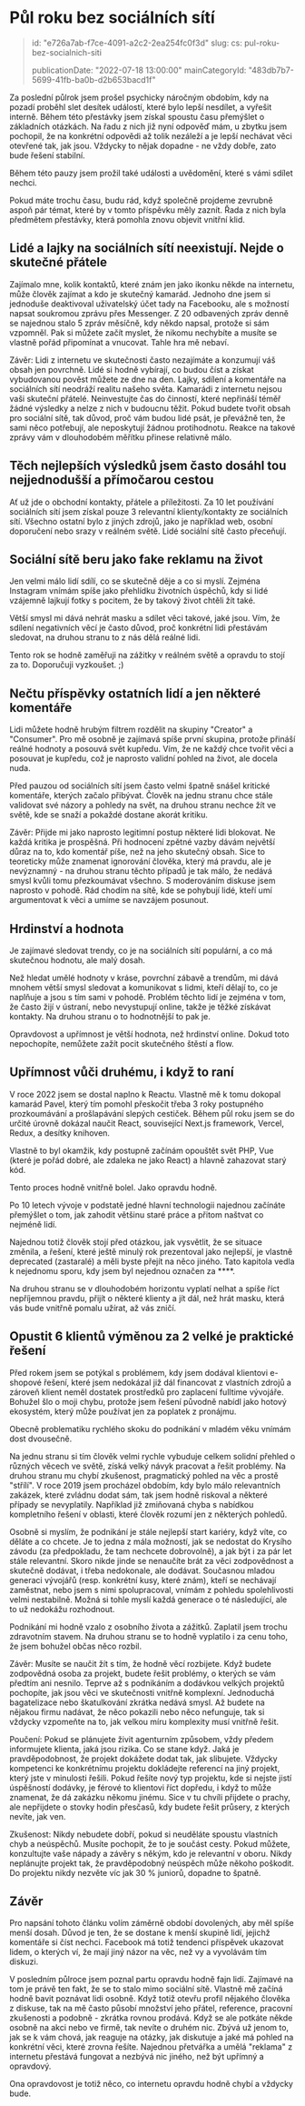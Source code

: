 Půl roku bez sociálních sítí
============================

> id: "e726a7ab-f7ce-4091-a2c2-2ea254fc0f3d"
> slug:
>   cs: pul-roku-bez-socialnich-siti
>
> publicationDate: "2022-07-18 13:00:00"
> mainCategoryId: "483db7b7-5699-41fb-ba0b-d2b653bacd1f"

Za poslední půlrok jsem prošel psychicky náročným obdobím, kdy na pozadí proběhl slet desítek událostí, které bylo lepší nesdílet, a vyřešit interně. Během této přestávky jsem získal spoustu času přemýšlet o základních otázkách. Na řadu z nich již nyní odpověď mám, u zbytku jsem pochopil, že na konkrétní odpovědi až tolik nezáleží a je lepší nechávat věci otevřené tak, jak jsou. Vždycky to nějak dopadne - ne vždy dobře, zato bude řešení stabilní.

Během této pauzy jsem prožil také události a uvědomění, které s vámi sdílet nechci.

Pokud máte trochu času, budu rád, když společně projdeme zevrubně aspoň pár témat, které by v tomto příspěvku měly zaznít. Řada z nich byla předmětem přestávky, která pomohla znovu objevit vnitřní klid.

Lidé a lajky na sociálních sítí neexistují. Nejde o skutečné přátele
--------------------------------------------------------------------

Zajímalo mne, kolik kontaktů, které znám jen jako ikonku někde na internetu, může člověk zajímat a kdo je skutečný kamarád. Jednoho dne jsem si jednoduše deaktivoval uživatelský účet tady na Facebooku, ale s možností napsat soukromou zprávu přes Messenger. Z 20 odbavených zpráv denně se najednou stalo 5 zpráv měsíčně, kdy někdo napsal, protože si sám vzpomněl. Pak si můžete začít myslet, že nikomu nechybíte a musíte se vlastně pořád připomínat a vnucovat. Tahle hra mě nebaví.

Závěr: Lidi z internetu ve skutečnosti často nezajímáte a konzumují váš obsah jen povrchně. Lidé si hodně vybírají, co budou číst a získat vybudovanou pověst můžete ze dne na den. Lajky, sdílení a komentáře na sociálních sítí neodráží realitu našeho světa. Kamarádi z internetu nejsou vaši skuteční přátelé. Neinvestujte čas do činností, které nepřináší téměř žádné výsledky a nelze z nich v budoucnu těžit. Pokud budete tvořit obsah pro sociální sítě, tak důvod, proč vám budou lidé psát, je převážně ten, že sami něco potřebují, ale neposkytují žádnou protihodnotu. Reakce na takové zprávy vám v dlouhodobém měřítku přinese relativně málo.

Těch nejlepších výsledků jsem často dosáhl tou nejjednodušší a přímočarou cestou
--------------------------------------------------------------------------------

Ať už jde o obchodní kontakty, přátele a příležitosti. Za 10 let používání sociálních sítí jsem získal pouze 3 relevantní klienty/kontakty ze sociálních sítí. Všechno ostatní bylo z jiných zdrojů, jako je například web, osobní doporučení nebo srazy v reálném světě. Lidé sociální sítě často přeceňují.

Sociální sítě beru jako fake reklamu na život
---------------------------------------------

Jen velmi málo lidí sdílí, co se skutečně děje a co si myslí. Zejména Instagram vnímám spíše jako přehlídku životních úspěchů, kdy si lidé vzájemně lajkují fotky s pocitem, že by takový život chtěli žít také.

Větší smysl mi dává nehrát masku a sdílet věci takové, jaké jsou. Vím, že sdílení negativních věcí je často důvod, proč konkrétní lidi přestávám sledovat, na druhou stranu to z nás dělá reálné lidi.

Tento rok se hodně zaměřuji na zážitky v reálném světě a opravdu to stojí za to. Doporučuji vyzkoušet. ;)

Nečtu příspěvky ostatních lidí a jen některé komentáře
------------------------------------------------------

Lidi můžete hodně hrubým filtrem rozdělit na skupiny "Creator" a "Consumer". Pro mě osobně je zajímavá spíše první skupina, protože přináší reálné hodnoty a posouvá svět kupředu. Vím, že ne každý chce tvořit věci a posouvat je kupředu, což je naprosto validní pohled na život, ale docela nuda.

Před pauzou od sociálních sítí jsem často velmi špatně snášel kritické komentáře, kterých začalo přibývat. Člověk na jednu stranu chce stále validovat své názory a pohledy na svět, na druhou stranu nechce žít ve světě, kde se snaží a pokaždé dostane akorát kritiku.

Závěr: Přijde mi jako naprosto legitimní postup některé lidi blokovat. Ne každá kritika je prospěšná. Při hodnocení zpětné vazby dávám největší důraz na to, kdo komentář píše, než na jeho skutečný obsah. Sice to teoreticky může znamenat ignorování člověka, který má pravdu, ale je nevýznamný - na druhou stranu těchto případů je tak málo, že nedává smysl kvůli tomu přezkoumávat všechno. S moderováním diskuse jsem naprosto v pohodě. Rád chodím na sítě, kde se pohybují lidé, kteří umí argumentovat k věci a umíme se navzájem posunout.

Hrdinství a hodnota
-------------------

Je zajímavé sledovat trendy, co je na sociálních sítí populární, a co má skutečnou hodnotu, ale malý dosah.

Než hledat umělé hodnoty v kráse, povrchní zábavě a trendům, mi dává mnohem větší smysl sledovat a komunikovat s lidmi, kteří dělají to, co je naplňuje a jsou s tím sami v pohodě. Problém těchto lidí je zejména v tom, že často žijí v ústraní, nebo nevystupují online, takže je těžké získávat kontakty. Na druhou stranu o to hodnotnější to pak je.

Opravdovost a upřímnost je větší hodnota, než hrdinství online. Dokud toto nepochopíte, nemůžete zažít pocit skutečného štěstí a flow.

Upřímnost vůči druhému, i když to raní
--------------------------------------

V roce 2022 jsem se dostal naplno k Reactu. Vlastně mě k tomu dokopal kamarád Pavel, který tím pomohl přeskočit třeba 3 roky postupného prozkoumávání a prošlapávání slepých cestiček. Během půl roku jsem se do určité úrovně dokázal naučit React, související Next.js framework, Vercel, Redux, a desítky knihoven.

Vlastně to byl okamžik, kdy postupně začínám opouštět svět PHP, Vue (které je pořád dobré, ale zdaleka ne jako React) a hlavně zahazovat starý kód.

Tento proces hodně vnitřně bolel. Jako opravdu hodně.

Po 10 letech vývoje v podstatě jedné hlavní technologii najednou začínáte přemýšlet o tom, jak zahodit většinu staré práce a přitom naštvat co nejméně lidí.

Najednou totiž člověk stojí před otázkou, jak vysvětlit, že se situace změnila, a řešení, které ještě minulý rok prezentoval jako nejlepší, je vlastně deprecated (zastaralé) a měli byste přejít na něco jiného. Tato kapitola vedla k nejednomu sporu, kdy jsem byl nejednou označen za ****.

Na druhou stranu se v dlouhodobém horizontu vyplatí nelhat a spíše říct nepříjemnou pravdu, přijít o některé klienty a jít dál, než hrát masku, která vás bude vnitřně pomalu užírat, až vás zničí.

Opustit 6 klientů výměnou za 2 velké je praktické řešení
--------------------------------------------------------

Před rokem jsem se potýkal s problémem, kdy jsem dodával klientovi e-shopové řešení, které jsem nedokázal již dál financovat z vlastních zdrojů a zároveň klient neměl dostatek prostředků pro zaplacení fulltime vývojáře. Bohužel šlo o moji chybu, protože jsem řešení původně nabídl jako hotový ekosystém, který může používat jen za poplatek z pronájmu.

Obecně problematiku rychlého skoku do podnikání v mladém věku vnímám dost dvousečně.

Na jednu stranu si tím člověk velmi rychle vybuduje celkem solidní přehled o různých věcech ve světě, získá velký návyk pracovat a řešit problémy. Na druhou stranu mu chybí zkušenost, pragmatický pohled na věc a prostě "střílí". V roce 2019 jsem procházel obdobím, kdy bylo málo relevantních zakázek, které zvládnu dodat sám, tak jsem hodně riskoval a některé případy se nevyplatily. Například již zmiňovaná chyba s nabídkou kompletního řešení v oblasti, které člověk rozumí jen z některých pohledů.

Osobně si myslím, že podnikání je stále nejlepší start kariéry, když víte, co děláte a co chcete. Je to jedna z mála možností, jak se nedostat do Krysího závodu (za předpokladu, že tam nechcete dobrovolně), a jak být i za pár let stále relevantní. Skoro nikde jinde se nenaučíte brát za věci zodpovědnost a skutečně dodávat, i třeba nedokonale, ale dodávat. Současnou mladou generaci vývojářů (resp. konkrétní kusy, které znám), kteří se nechávají zaměstnat, nebo jsem s nimi spolupracoval, vnímám z pohledu spolehlivosti velmi nestabilně. Možná si tohle myslí každá generace o té následující, ale to už nedokážu rozhodnout.

Podnikání mi hodně vzalo z osobního života a zážitků. Zaplatil jsem trochu zdravotním stavem. Na druhou stranu se to hodně vyplatilo i za cenu toho, že jsem bohužel občas něco rozbil.

Závěr: Musíte se naučit žít s tím, že hodně věcí rozbijete. Když budete zodpovědná osoba za projekt, budete řešit problémy, o kterých se vám předtím ani nesnilo. Teprve až s podnikáním a dodávkou velkých projektů pochopíte, jak jsou věci ve skutečnosti vnitřně komplexní. Jednoduchá bagatelizace nebo škatulkování zkrátka nedává smysl. Až budete na nějakou firmu nadávat, že něco pokazili nebo něco nefunguje, tak si vždycky vzpomeňte na to, jak velkou míru komplexity musí vnitřně řešit.

Poučení: Pokud se plánujete živit agenturním způsobem, vždy předem informujete klienta, jaká jsou rizika. Co se stane když. Jaká je pravděpodobnost, že projekt dokážete dodat tak, jak slibujete. Vždycky kompetenci ke konkrétnímu projektu dokládejte referencí na jiný projekt, který jste v minulosti řešili. Pokud řešíte nový typ projektu, kde si nejste jistí úspěšností dodávky, je férové to klientovi říct dopředu, i když to může znamenat, že dá zakázku někomu jinému. Sice v tu chvíli přijdete o prachy, ale nepřijdete o stovky hodin přesčasů, kdy budete řešit průsery, z kterých nevíte, jak ven.

Zkušenost: Nikdy nebudete dobří, pokud si neuděláte spoustu vlastních chyb a neúspěchů. Musíte pochopit, že to je součást cesty. Pokud můžete, konzultujte vaše nápady a závěry s někým, kdo je relevantní v oboru. Nikdy neplánujte projekt tak, že pravděpodobný neúspěch může někoho poškodit. Do projektu nikdy nezvěte víc jak 30 % juniorů, dopadne to špatně.

Závěr
-----

Pro napsání tohoto článku volím záměrně období dovolených, aby měl spíše menší dosah. Důvod je ten, že se dostane k menší skupině lidí, jejichž komentáře si číst nechci. Facebook má totiž tendenci příspěvek ukazovat lidem, o kterých ví, že mají jiný názor na věc, než vy a vyvolávám tím diskuzi.

V posledním půlroce jsem poznal partu opravdu hodně fajn lidí. Zajímavé na tom je právě ten fakt, že se to stalo mimo sociální sítě. Vlastně mě začíná hodně bavit poznávat lidi osobně. Když totiž otevřu profil nějakého člověka z diskuse, tak na mě často působí množství jeho přátel, reference, pracovní zkušenosti a podobně - zkrátka rovnou prodává. Když se ale potkáte někde osobně na akci nebo ve firmě, tak nevíte o druhém nic. Zbývá už jenom to, jak se k vám chová, jak reaguje na otázky, jak diskutuje a jaké má pohled na konkrétní věci, které zrovna řešíte. Najednou přetvářka a umělá "reklama" z internetu přestává fungovat a nezbývá nic jiného, než být upřímný a opravdový.

Ona opravdovost je totiž něco, co internetu opravdu hodně chybí a vždycky bude.
